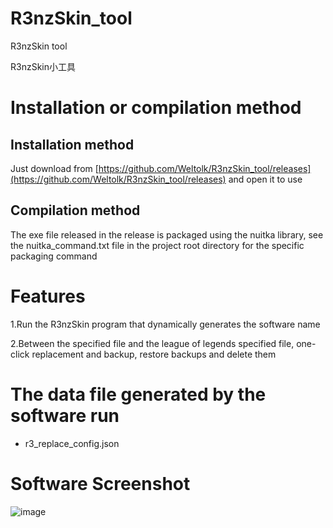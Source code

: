 # R3nzSkin_tool

R3nzSkin tool

R3nzSkin小工具

# Installation or compilation method

## Installation method

Just download from [https://github.com/Weltolk/R3nzSkin_tool/releases](https://github.com/Weltolk/R3nzSkin_tool/releases) and open it to use

## Compilation method

The exe file released in the release is packaged using the nuitka library, see the nuitka_command.txt file in the project root directory for the specific packaging command

# Features

1.Run the R3nzSkin program that dynamically generates the software name

2.Between the specified file and the league of legends specified file, one-click replacement and backup, restore backups and delete them

# The data file generated by the software run

- r3_replace_config.json

# Software Screenshot

![image](https://user-images.githubusercontent.com/40228052/206143484-a515db70-c8fa-4382-aa43-b48ead86b7c5.png)
